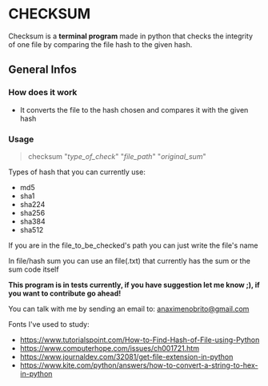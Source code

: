 # CHECKSUM

Checksum is a **terminal program** made in python that checks the integrity of one file by comparing the file hash to the given hash.

## General Infos

### How does it work

* It converts the file to the hash chosen and compares it with the given hash

### Usage

  > checksum "*type_of_check*" "*file_path*" "*original_sum*"

Types of hash that you can currently use:

* md5
* sha1
* sha224
* sha256
* sha384
* sha512

If you are in the file_to_be_checked's path you can just write the file's name

In file/hash sum you can use an file(.txt) that currently has the sum or the sum code itself

**This program is in tests currently, if you have suggestion let me know ;), if you want to contribute go ahead!**

You can talk with me by sending an email to: anaximenobrito@gmail.com

Fonts I've used to study:

* <https://www.tutorialspoint.com/How-to-Find-Hash-of-File-using-Python>
* <https://www.computerhope.com/issues/ch001721.htm>
* <https://www.journaldev.com/32081/get-file-extension-in-python>
* <https://www.kite.com/python/answers/how-to-convert-a-string-to-hex-in-python>
